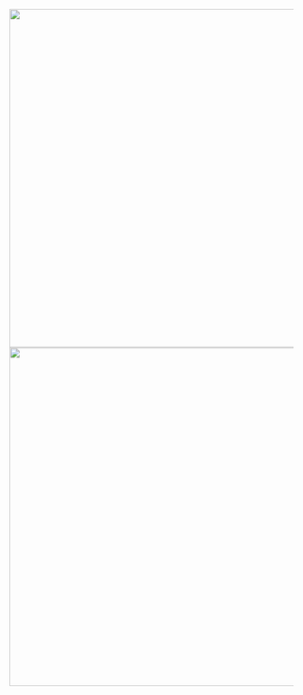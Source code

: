 <a href="https://youtu.be/5MHMJllviV8"><img src="https://i.ibb.co/8XVxKKW/Passo-01-Fluxograma-1.png" width="600"></a>
<a href="https://heyzine.com/flip-book/efc3623356.html"><img src="https://i.ibb.co/9y2cQqL/Passo-01-Fluxograma-3.png" width="600"></a>
